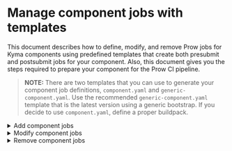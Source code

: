 # Manage component jobs with templates

This document describes how to define, modify, and remove Prow jobs for Kyma components using predefined templates that create both presubmit and postsubmit jobs for your component. Also, this document gives you the steps required to prepare your component for the Prow CI pipeline.

>**NOTE:** There are two templates that you can use to generate your component job definitions, `component.yaml` and `generic-component.yaml`. Use the recommended `generic-component.yaml` template that is the latest version using a generic bootstrap. If you decide to use `component.yaml`, define a proper buildpack.

<div tabs name="add-component-jobs">
  <details>
  <summary>
  Add component jobs
  </summary>

Follow these steps:

1. Create the configuration file.

Go to `templates/data` and add a new YAML file (`<PROW JOB NAME>-data.yaml`) with Prow job details to the `render` list under the `templates` section.


See an example that defines the `skr-aws-upgrade-integration-dev` test from the `kyma` repository, using the generic bootstrap:

```yaml
templates:
   - fromTo:
        - from: templates/generic.tmpl
          to: ../prow/jobs/kyma/skr-aws-upgrade-integration-dev.yaml
     render:
        localSets:
           postsubmit:
              type_postsubmit: "true"
              cluster: "trusted-workload"
           ...
        jobConfigs:
           - repoName: "kyma-project/kyma"
             jobs:
                - jobConfig:
                     name: "skr-aws-upgrade-integration-dev"
                     cron: "0 */4 * * *" # "Every four hours"
                     optional: true
     ...
```

Such an entry uses the `generic.tmpl` template to create the `skr-aws-upgrade-integration-dev.yaml` file under 
the `/prow/jobs/kyma/` subfolder, specifying that postsubmit job for this test. 
Set the **optional** parameter to `true` for this job to be optional on pull requests (PRs), not to block others.
**Cron** parameter indicates that this Prow job is run every four hours.

If needed, global config sets (**globalSets**) can be added to the `templates/config.yaml` file.

- For more information about creating template file, as well as local config sets (**localSets**), job configs (**jobConfig**) and
  (**globalSets**), please refer to [specific documentation](https://github.com/kyma-project/test-infra/tree/main/development/tools/cmd/rendertemplates).

> **NOTE:** Make sure that the `.yaml` file and the component folder name are the same as the name of the Kyma component. Also, all `.yaml` files in the whole `jobs` structure need to have unique names.

Use the buildpack for Go or Node.js applications provided in the `test-infra` repository. It is the standard mechanism for defining Prow jobs. If the buildpack you want to use is not there yet, you have to add it. When you add a new buildpack, follow the example of the already defined ones.

2. Define a test for your component.

Add a new component test entry to the [`components_test.go`](../../development/tools/jobs/kyma/components_test.go) file for the `test-infra-test-jobs-yaml-definitions` presubmit job to execute it.

See the example:

```go
...
{path: "apiserver-proxy", image: tester.ImageGolangBuildpack1_12},
{path: "apiserver-proxy", image: tester.ImageBootstrap20181204, suite: tester.NewGenericComponentSuite,
  additionalOptions: []jobsuite.Option{
    jobsuite.JobFileSuffix("generic"),
    jobsuite.Since(releases.Release17),
    jobsuite.Optional(),
  },
},
```
Same as with component jobs, mark the component test as optional at this stage by adding the `jobsuite.Optional()` entry.

If you have access to a Prow cluster, you can test a Prow job on it. For details, see the [official documentation](https://github.com/kubernetes/test-infra/blob/master/prow/build_test_update.md#how-to-test-a-prowjob).

When writing tests for a new component, use the `tester.GetKymaReleasesSince({next release})` function to create tests for release jobs.

3. Generate jobs.

Run one of these commands to generate jobs previously defined in the `config.yaml` file:

```bash
go run development/tools/cmd/rendertemplates/main.go --config templates/config.yaml --template templates/templates --data templates/data
```
or
```bash
make jobs-definitions
```

As a result, the Render Templates tool generates the requested job files.

4. Check your configuration locally.

Use the `development/validate-config.sh` script to validate your Prow configuration. The script accepts three arguments:

- The path to the plugins configuration file (`prow/plugins.yaml`)
- The path to the generic configuration file (`prow/config.yaml`)
- The path to the directory with job definitions (`prow/jobs/`)

See an example:

```bash
cd $GOPATH/src/github.com/kyma-project/test-infra
./development/validate-config.sh prow/plugins.yaml prow/config.yaml prow/jobs/
```

5. Merge the changes.

Create a PR with your changes in the `config.yaml` file and the job files generated by the Render Templates.

After your PR is reviewed and approved, merge the changes to the `test-infra` repository. The job configuration is automatically applied to the Prow production cluster. The `config_updater` plugin configured in the `prow/plugins.yaml` file adds a comment to the PR:

![msg](./assets/msg-updated-config.png).

6. Create a Makefile for your component.

Buildpacks require `Makefile` defined in your component directory under the `kyma` repository. The `Makefile` has to define the **ci-release** target that is executed for a PR issued against the release branch.

See an example of `Makefile` for the Console Backend Service component that already uses the generic buildpack:

```Makefile
APP_NAME = console-backend-service
APP_PATH = components/$(APP_NAME)
BUILDPACK = eu.gcr.io/kyma-project/test-infra/buildpack-golang-toolbox:v20190930-d28d219
SCRIPTS_DIR = $(realpath $(shell pwd)/../..)/scripts

include $(SCRIPTS_DIR)/go-dep.mk

VERIFY_IGNORE := /vendor\|/automock\|/testdata\|/pkg

.PHONY: path-to-referenced-charts
path-to-referenced-charts:
	@echo "resources/core"

```

> **NOTE** Add a tab before each command.

If your job involves pushing a Docker image, its name is based on the following environment variables:

- **DOCKER_TAG** that refers to the Docker tag set by the `build.sh` script.
- **DOCKER_PUSH_DIRECTORY** that points to the directory in the Docker repository where the image is pushed. Set it in the job definition by adding the **preset-build-pr**, **preset-build-main**, or **preset-build-release** Preset.
- **DOCKER_PUSH_REPOSITORY** that is the Docker repository where the image is pushed. It is set in the job definition by the **preset-docker-push-repository** Preset.

7. Change your component job and test to obligatory.

Create another PR in the `test-infra` repository that removes these entries:

- `optional: true` from your component job definition in `templates/config.yaml`.
- `jobsuite.Optional()` from your component test definition in `components_test.go`.

This change makes your component job and test obligatory to pass on all PRs before they can be merged.

</details>
<details>
<summary>
Modify component jobs
</summary>

To change component job configuration, follow these steps:

1. In the `config.yaml` file, change the name of the file where the jobs are generated. For example, add the `deprecated` suffix.
2. Add `until: {last release}` to this configuration. It specifies the release until which this component version applies.
3. Create a new entry with the new configuration. Set the `to` field to point to the file responsible for storing jobs.
4. Add `since: {next release}` to the new entry. It specifies the release from which this component version applies.

   See this example:

   Buildpack for the API Controller changed from `go1.11` to `go.12` in release 1.5. This is the component configuration before the buildpack change:

   ```yaml
      - to: ../prow/jobs/kyma/components/api-controller/api-controller.yaml
        values:
          <<: *go_kyma_component_1_11
          path: components/api-controller
   ```

   This is what the configuration created after the buildpack change looks like:

   ```yaml
      - to: ../prow/jobs/kyma/components/api-controller/api-controller.yaml
        values:
          <<: *go_kyma_component_1_12
          path: components/api-controller
          since: '1.5'
      - to: ../prow/jobs/kyma/components/api-controller/api-controller-deprecated.yaml
        values:
          <<: *go_kyma_component_1_11
          path: components/api-controller
          until: '1.4'
   ```

5. Modify tests.

   Add a new entry to component [tests](../../development/tools/jobs/kyma/components_test.go) and modify the existing one to specify the release version until which the tests apply.

   See the example of the Console Backend Service:

   ```go
   ...
   {path: "console-backend-service", image: tester.ImageGolangBuildpack1_11,
     additionalOptions: []jobsuite.Option{
       jobsuite.Until(releases.Release15),
     },
   },
   {path: "console-backend-service", image: tester.ImageBootstrap20181204, suite: tester.NewGenericComponentSuite,
     additionalOptions: []jobsuite.Option{
       jobsuite.JobFileSuffix("generic"),
       jobsuite.Since(releases.Release16),
       jobsuite.RunIfChanged("components/console-backend-service/main.go", "scripts/go-dep.mk"),
     },
   },
   ```

   When changing tests, use the `tester.GetKymaReleasesUntil({last release})` function in place of `tester.GetAllKymaReleases` to test older releases. Use the `tester.GetKymaReleasesSince({next release})` function to create tests for release jobs for future releases.

</details>
<details>
<summary>
Remove component jobs
</summary>

CI pipeline in Kyma supports jobs for three last releases so plan the component job removal in advance. Before you remove your component from Prow, add the `until: '{release}'` entry to your component job definition in the `templates/config.yaml` file.

For example, if you are planning to remove your component after version `1.3`, add the `until: '1.3'` entry to your component job definition and remove it only when the release 1.3 is no longer supported:

```yaml
global:
  nextRelease: "1.7"
  releases:
    - "1.6"
    - "1.5"
    - "1.4"
...
```

To remove a component from Prow, follow these steps:

1. In the `config.yaml` file, remove the entries under the `templates` section that refer to your component.
2. Manually remove all files and the component folder from `/prow/jobs`.
3. Delete tests for the component jobs.

</details>
</div>
